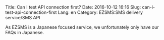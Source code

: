 Title: Can I test API connection first?
Date: 2016-10-12 16:16
Slug: can-i-test-api-connection-first
Lang: en
Category: EZSMS:SMS delivery service/SMS API

As EZSMS is a Japanese focused service, we unfortunately only have our FAQs in Japanese.
